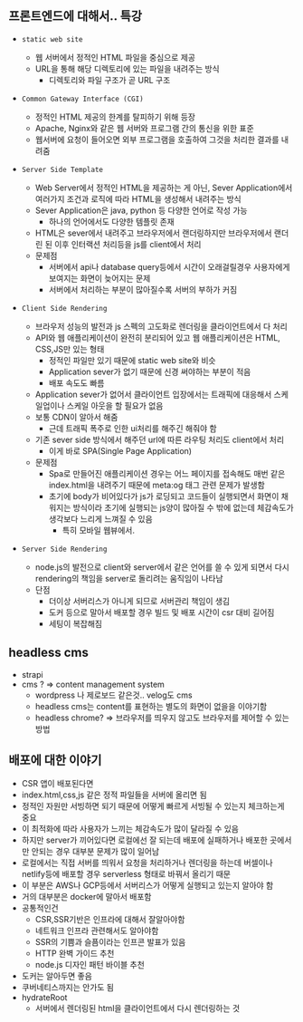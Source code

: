 ## 프론트엔드에 대해서.. 특강

- `static web site`

  - 웹 서버에서 정적인 HTML 파일을 중심으로 제공
  - URL을 통해 해당 디렉토리에 있는 파일을 내려주는 방식
    - 디렉토리와 파일 구조가 곧 URL 구조

- `Common Gateway Interface (CGI)`

  - 정적인 HTML 제공의 한계를 탈피하기 위해 등장
  - Apache, Nginx와 같은 웹 서버와 프로그램 간의 통신을 위한 표준
  - 웹서버에 요청이 들어오면 외부 프로그램을 호출하여 그것을 처리한 결과를 내려줌

- `Server Side Template`
  - Web Server에서 정적인 HTML을 제공하는 게 아닌, Sever Application에서 여러가지 조건과 로직에 따라 HTML을 생성해서 내려주는 방식
  - Sever Application은 java, python 등 다양한 언어로 작성 가능
    - 하나의 언어에서도 다양한 템플릿 존재
  - HTML은 sever에서 내려주고 브라우저에서 랜더링하지만 브라우저에서 랜더린 된 이후 인터랙션 처리등을 js를 client에서 처리
  - 문제점
    - 서버에서 api나 database query등에서 시간이 오래걸릴경우 사용자에게 보여지는 화면이 늦어지는 문제
    - 서버에서 처리하는 부분이 많아질수록 서버의 부하가 커짐
- `Client Side Rendering`

  - 브라우저 성능의 발전과 js 스펙의 고도화로 렌더링을 클라이언트에서 다 처리
  - API와 웹 애플리케이션이 완전히 분리되어 있고 웹 애플리케이션은 HTML, CSS,JS만 있는 형태
    - 정적인 파일만 있기 때문에 static web site와 비슷
    - Application sever가 없기 때문에 신경 써야하는 부분이 적음
    - 배포 속도도 빠름
  - Application sever가 없어서 클라이언트 입장에서는 트래픽에 대응해서 스케일업이나 스케일 아웃을 할 필요가 없음
  - 보통 CDN이 알아서 해줌
    - 근데 트래픽 폭주로 인한 ui처리를 해주긴 해줘야 함
  - 기존 sever side 방식에서 해주던 url에 따른 라우팅 처리도 client에서 처리
    - 이게 바로 SPA(Single Page Application)
  - 문제점
    - Spa로 만들어진 애플리케이션 경우는 어느 페이지를 접속해도 매번 같은 index.html을 내려주기 때문에 meta:og 태그 관련 문제가 발생함
    - 초기에 body가 비어있다가 js가 로딩되고 코드들이 실행되면서 화면이 채워지는 방식이라 초기에 실행되는 js양이 많아질 수 밖에 없는데 체감속도가 생각보다 느리게 느껴질 수 있음
      - 특히 모바일 웹뷰에서.

- `Server Side Rendering`
  - node.js의 발전으로 client와 server에서 같은 언어를 쓸 수 있게 되면서 다시 rendering의 책임을 server로 돌리려는 움직임이 나타남
  - 단점
    - 더이상 서버리스가 아니게 되므로 서버관리 책임이 생김
    - 도커 등으로 말아서 배포할 경우 빌드 및 배포 시간이 csr 대비 길어짐
    - 세팅이 복잡해짐

## headless cms

- strapi
- cms ? => content management system
  - wordpress 나 제로보드 같은것.. velog도 cms
  - headless cms는 content를 표현하는 별도의 화면이 없을을 이야기함
  - headless chrome? => 브라우저를 띄우지 않고도 브라우저를 제어할 수 있는 방법

## 배포에 대한 이야기

- CSR 앱이 배포된다면
- index.html,css,js 같은 정적 파일들을 서버에 올리면 됨
- 정적인 자원만 서빙하면 되기 때문에 어떻게 빠르게 서빙될 수 있는지 체크하는게 중요
- 이 최적화에 따라 사용자가 느끼는 체감속도가 많이 달라질 수 있음
- 하지만 server가 끼어있다면 로컬에선 잘 되는데 배포에 실패하거나 배포한 곳에서만 안되는 경우 대부분 문제가 많이 일어남
- 로컬에서는 직접 서버를 띄워서 요청을 처리하거나 렌더링을 하는데 버셀이나 netlify등에 배포할 경우 serverless 형태로 바꿔서 올리기 때문
- 이 부분은 AWS나 GCP등에서 서버리스가 어떻게 실행되고 있는지 알아야 함
- 거의 대부분은 docker에 말아서 배포함
- 공통적인건
  - CSR,SSR기반은 인프라에 대해서 잘알아야함
  - 네트워크 인프라 관련해서도 알아야함
  - SSR의 기쁨과 슬픔이라는 인프콘 발표가 있음
  - HTTP 완벽 가이드 추천
  - node.js 디자인 패턴 바이블 추천
- 도커는 알아두면 좋음
- 쿠버네티스까지는 안가도 됨
- hydrateRoot
  - 서버에서 렌더링된 html을 클라이언트에서 다시 렌더링하는 것
